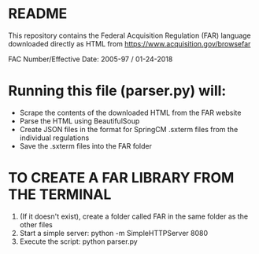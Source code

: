 # README #

This repository contains the Federal Acquisition Regulation (FAR) language downloaded directly as HTML from https://www.acquisition.gov/browsefar

FAC Number/Effective Date:    2005-97 / 01-24-2018
 
# Running this file (parser.py) will:
- Scrape the contents of the downloaded HTML from the FAR website
- Parse the HTML using BeautifulSoup
- Create JSON files in the format for SpringCM .sxterm files from the individual regulations
- Save the .sxterm files into the FAR folder

# TO CREATE A FAR LIBRARY FROM THE TERMINAL
1. (If it doesn't exist), create a folder called FAR in the same folder as the other files
2. Start a simple server: python -m SimpleHTTPServer 8080
3. Execute the script: python parser.py